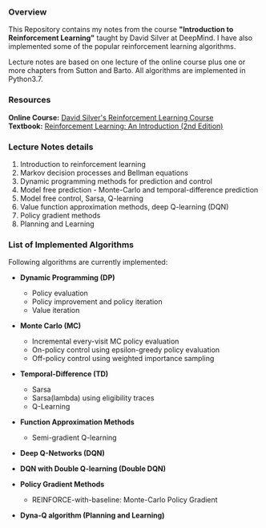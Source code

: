 ### Overview
This Repository contains my notes from the course **"Introduction to Reinforcement Learning"** taught by David Silver at DeepMind. I have also implemented some of the popular reinforcement learning algorithms.<br/>

Lecture notes are based on one lecture of the online course plus one or more chapters from Sutton and Barto. All algorithms are implemented in Python3.7.

### Resources
**Online Course:** [David Silver's Reinforcement Learning Course](https://www.davidsilver.uk/teaching/)<br/>
**Textbook:** [Reinforcement Learning: An Introduction (2nd Edition)](http://incompleteideas.net/book/RLbook2018.pdf)

### Lecture Notes details
1. Introduction to reinforcement learning
2. Markov decision processes and Bellman equations
3. Dynamic programming methods for prediction and control
4. Model free prediction - Monte-Carlo and temporal-difference prediction
5. Model free control, Sarsa, Q-learning
6. Value function approximation methods, deep Q-learning (DQN)
7. Policy gradient methods
8. Planning and Learning

### List of Implemented Algorithms
Following algorithms are currently implemented:

- **Dynamic Programming (DP)**
  - Policy evaluation
  - Policy improvement and policy iteration
  - Value iteration

- **Monte Carlo (MC)**
  - Incremental every-visit MC policy evaluation
  - On-policy control using epsilon-greedy policy evaluation
  - Off-policy control using weighted importance sampling

- **Temporal-Difference (TD)**
  - Sarsa
  - Sarsa(lambda) using eligibility traces
  - Q-Learning
  
- **Function Approximation Methods**
  - Semi-gradient Q-learning

- **Deep Q-Networks (DQN)**

- **DQN with Double Q-learning (Double DQN)**

- **Policy Gradient Methods**
  - REINFORCE-with-baseline: Monte-Carlo Policy Gradient
  
- **Dyna-Q algorithm (Planning and Learning)**
